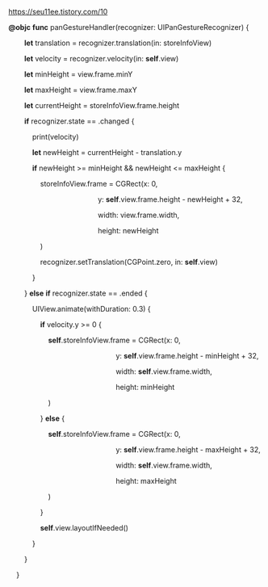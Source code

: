 https://seu11ee.tistory.com/10

**@objc** **func** panGestureHandler(recognizer: UIPanGestureRecognizer) {

        **let** translation = recognizer.translation(in: storeInfoView)

        **let** velocity = recognizer.velocity(in: **self**.view)

        **let** minHeight = view.frame.minY

        **let** maxHeight = view.frame.maxY

        **let** currentHeight = storeInfoView.frame.height

        **if** recognizer.state == .changed {

            print(velocity)

            **let** newHeight = currentHeight - translation.y

            **if** newHeight >= minHeight && newHeight <= maxHeight {

                storeInfoView.frame = CGRect(x: 0,

                                             y: **self**.view.frame.height - newHeight + 32,

                                             width: view.frame.width,

                                             height: newHeight

                )

                recognizer.setTranslation(CGPoint.zero, in: **self**.view)

            }

        } **else** **if** recognizer.state == .ended {

            UIView.animate(withDuration: 0.3) {

                **if** velocity.y >= 0 {

                    **self**.storeInfoView.frame = CGRect(x: 0,

                                                      y: **self**.view.frame.height - minHeight + 32,

                                                      width: **self**.view.frame.width,

                                                      height: minHeight

                    )

                } **else** {

                    **self**.storeInfoView.frame = CGRect(x: 0,

                                                      y: **self**.view.frame.height - maxHeight + 32,

                                                      width: **self**.view.frame.width,

                                                      height: maxHeight

                    )

                }

                **self**.view.layoutIfNeeded()

            }

        }

    }